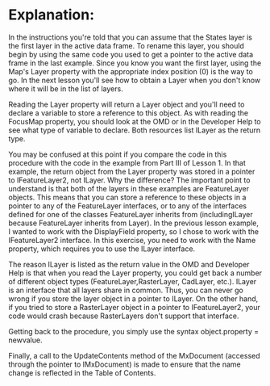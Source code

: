 # Explanation: #

In the instructions you're told that you can assume that the States layer is the first layer in the active data frame. To rename this layer, you should begin by using the same code you used to get a pointer to the active data frame in the last example. Since you know you want the first layer, using the Map's Layer property with the appropriate index position (0) is the way to go. In the next lesson you'll see how to obtain a Layer when you don't know where it will be in the list of layers.

Reading the Layer property will return a Layer object and you'll need to declare a variable to store a reference to this object. As with reading the FocusMap property, you should look at the OMD or in the Developer Help to see what type of variable to declare. Both resources list ILayer as the return type.

You may be confused at this point if you compare the code in this procedure with the code in the example from Part III of Lesson 1. In that example, the return object from the Layer property was stored in a pointer to IFeatureLayer2, not ILayer. Why the difference? The important point to understand is that both of the layers in these examples are FeatureLayer objects. This means that you can store a reference to these objects in a pointer to any of the FeatureLayer interfaces, or to any of the interfaces defined for one of the classes FeatureLayer inherits from (includingILayer because FeatureLayer inherits from Layer). In the previous lesson example, I wanted to work with the DisplayField property, so I chose to work with the IFeatureLayer2 interface. In this exercise, you need to work with the Name property, which requires you to use the ILayer interface.

The reason ILayer is listed as the return value in the OMD and Developer Help is that when you read the Layer property, you could get back a number of different object types (FeatureLayer,RasterLayer, CadLayer, etc.). ILayer is an interface that all layers share in common. Thus, you can never go wrong if you store the layer object in a pointer to ILayer. On the other hand, if you tried to store a RasterLayer object in a pointer to IFeatureLayer2, your code would crash because RasterLayers don't support that interface.

Getting back to the procedure, you simply use the syntax object.property = newvalue.

Finally, a call to the UpdateContents method of the MxDocument (accessed through the pointer to IMxDocument) is made to ensure that the name change is reflected in the Table of Contents.